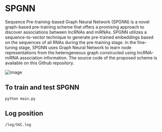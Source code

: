 # SPGNN
Sequence Pre-training-based Graph Neural Network (SPGNN) is a novel graph-based pre-training scheme that offers a promising approach to discover associations between lncRNAs and miRNAs. SPGNN utilizes a sequence-to-vector technique to generate pre-trained embeddings based on the sequences of all RNAs during the pre-training stage. In the fine-tuning stage, SPGNN uses Graph Neural Network to learn node representations from the heterogeneous graph constructed using lncRNA-miRNA association information. The source code of the proposed scheme is available on this Github repository.

![image](https://github.com/zixwang/SPGNN/assets/69443435/41a86d56-d988-4d2f-910a-0a194fda3dcc)

## To train and test SPGNN
`python main.py`

## Log position
`/log/SGC.log`
